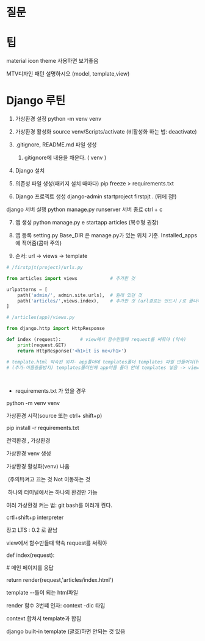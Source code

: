 # 질문





# 팁

material icon theme 사용하면 보기좋음

MTV디자인 패턴 설명하시오 (model, template,view)



# Django 루틴

1. 가상환경 설정 	python -m venv venv

2. 가상환경 활성화     source venv/Scripts/activate   (비활성화 하는 법: deactivate)

3. .gitignore, README.md 파일 생성

   1. gitignore에 내용을 채운다. ( venv )

4. Django 설치  

5. 의존성 파일 생성(패키지 설치 때마다) pip freeze > requirements.txt

6.  Django 프로젝트 생성   django-admin startproject firstpjt  . (뒤에 점!)

   django 서버 실행 python manage.py runserver  서버 종료 ctrl + c

7. 앱 생성 python manage.py e startapp articles (복수형 권장)

8. 앱 등록 setting.py Base_DIR 은 manage.py가 있는 위치 기준. Installed_apps에 적어줌(콤마 주의)

9. 순서: url -> views -> template

```python
# /firstpjt(project)/urls.py

from articles import views 			  # 추가한 것

urlpatterns = [
    path('admin/', admin.site.urls),  # 원래 있던 것
    path('articles/',views.index),	  # 추가한 것 (url경로는 반드시 /로 끝나야)
]
```



```python
# /articles(app)/views.py

from django.http import HttpResponse

def index (request):       # view에서 함수만들때 request를 써줘야 (약속)
    print(request.GET)
    return HttpResponse('<h1>it is me</h1>')
```



```python
# template.html 약속된 위치- app폴더에 templates폴더 templates 파일 만들어야(html)
# (추가-이름충돌방지) templates폴더안에 app이름 폴더 안에 templates 넣음 -> views.py에서articles/index.html'로 바꿔줘야

 
```

* requirements.txt 가 있을 경우 

python -m venv venv

가상환경 시작(source 또는 ctrl+ shift+p)

pip install -r requirements.txt





전역환경 , 가상환경

가상환경 venv 생성 

가상환경 활성화(venv) 나옴

​	(주의!!)켜고 끄는 것 Not 이동하는 것

​	하나의 터미널에서는 하나의 환경만 가능

여러 가상환경 켜는 법: git bash를 여러개 켠다.



crtl+shift+p interpreter



장고 LTS : 0.2 로 끝남



view에서 함수만들때 약속   request를 써줘야

 def index(request):

  \# 메인 페이지를 응답

  return render(request,'articles/index.html')



template --틀이 되는 html파일

render 함수 3번쨰 인자: context -dic 타입

context 합쳐서 template과 합침

django built-in template (괄호)하면 안되는 것 있음